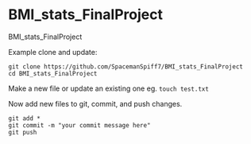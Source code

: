 # BMI_stats_FinalProject
BMI_stats_FinalProject

Example clone and update:

```
git clone https://github.com/SpacemanSpiff7/BMI_stats_FinalProject
cd BMI_stats_FinalProject
```

Make a new file or update an existing one eg. `touch test.txt`

Now add new files to git, commit, and push changes.

```
git add *
git commit -m "your commit message here"
git push
```
